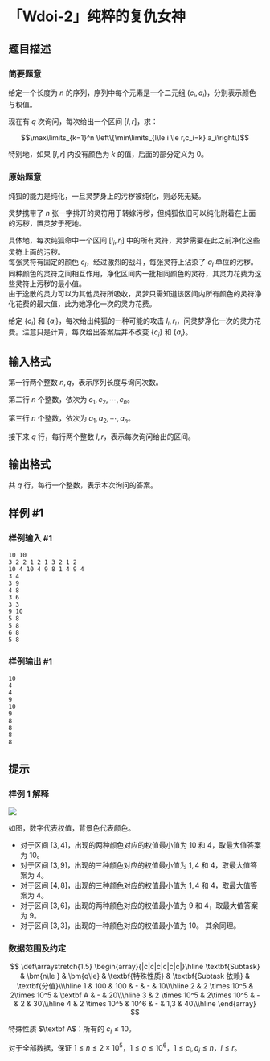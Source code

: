 # 「Wdoi-2」纯粹的复仇女神

## 题目描述

### 简要题意

给定一个长度为 $n$ 的序列，序列中每个元素是一个二元组 $(c_i,a_i)$，分别表示颜色与权值。

现在有 $q$ 次询问，每次给出一个区间 $[l,r]$，求：

$$\max\limits_{k=1}^n \left\{\min\limits_{l\le i \le r,c_i=k} a_i\right\}$$

特别地，如果 $[l,r]$ 内没有颜色为 $k$ 的值，后面的部分定义为 $0$。
### 原始题意
纯狐的能力是纯化，一旦灵梦身上的污秽被纯化，则必死无疑。

灵梦携带了 $n$ 张一字排开的灵符用于转嫁污秽，但纯狐依旧可以纯化附着在上面的污秽，置灵梦于死地。

具体地，每次纯狐命中一个区间 $[l_i,r_i]$ 中的所有灵符，灵梦需要在此之前净化这些灵符上面的污秽。  
每张灵符有固定的颜色 $c_i$，经过激烈的战斗，每张灵符上沾染了 $a_i$ 单位的污秽。  
同种颜色的灵符之间相互作用，净化区间内一批相同颜色的灵符，其灵力花费为这些灵符上污秽的最小值。  
由于逸散的灵力可以为其他灵符所吸收，灵梦只需知道该区间内所有颜色的灵符净化花费的最大值，此为她净化一次的灵力花费。

给定 $\{c_i\}$ 和 $\{a_i\}$，每次给出纯狐的一种可能的攻击 $l_i,r_i$，问灵梦净化一次的灵力花费。注意只是计算，每次给出答案后并不改变 $\{c_i\}$ 和 $\{a_i\}$。

## 输入格式

第一行两个整数 $n,q$，表示序列长度与询问次数。

第二行 $n$ 个整数，依次为 $c_1,c_2,\cdots,c_n$。

第三行 $n$ 个整数，依次为 $a_1,a_2,\cdots,a_n$。

接下来 $q$ 行，每行两个整数 $l,r$，表示每次询问给出的区间。

## 输出格式

共 $q$ 行，每行一个整数，表示本次询问的答案。

## 样例 #1

### 样例输入 #1
```
10 10
3 2 2 1 2 1 3 2 1 2 
10 4 10 4 9 8 1 4 9 4 
3 4
3 9
4 8
3 6
3 3
9 10
5 8
5 8
6 8
5 8
```

### 样例输出 #1

```
10
4
4
9
10
9
8
8
8
8
```

## 提示

### 样例 1 解释

![](https://cdn.luogu.com.cn/upload/image_hosting/yu9grxjy.png)

如图，数字代表权值，背景色代表颜色。

- 对于区间 $[3,4]$，出现的两种颜色对应的权值最小值为 $10$ 和 $4$，取最大值答案为 $10$。
- 对于区间 $[3,9]$，出现的三种颜色对应的权值最小值为 $1,4$ 和 $4$，取最大值答案为 $4$。
- 对于区间 $[4,8]$，出现的三种颜色对应的权值最小值为 $1,4$ 和 $4$，取最大值答案为 $4$。
- 对于区间 $[3,6]$，出现的两种颜色对应的权值最小值为 $9$ 和 $4$，取最大值答案为 $9$。
- 对于区间 $[3,3]$，出现的一种颜色对应的权值最小值为 $10$。
其余同理。

### 数据范围及约定

$$
\def\arraystretch{1.5}
\begin{array}{|c|c|c|c|c|c|}\hline
\textbf{Subtask} & \bm{n\le } & \bm{q\le} & \textbf{特殊性质} & \textbf{Subtask 依赖} & \textbf{分值}\\\hline
1 & 100 & 100 & - & - & 10\\\hline
2 & 2 \times 10^5 & 2\times 10^5 & \textbf A & - & 20\\\hline
3 & 2 \times 10^5 & 2\times 10^5 & - & 2 & 30\\\hline
4 & 2 \times 10^5 & 10^6 & - & 1,3 & 40\\\hline
\end{array}
$$

特殊性质 $\textbf A$：所有的 $c_i \leq 10$。

对于全部数据，保证 $1 \leq n \leq 2\times10^5$，$1 \leq q \leq 10^6$，$1 \le c_i,a_i \le n$，$l \leq r$。

